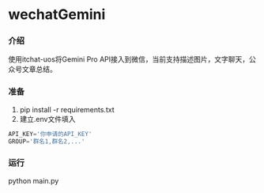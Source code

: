 # wechatGemini

### 介绍
使用itchat-uos将Gemini Pro API接入到微信，当前支持描述图片，文字聊天，公众号文章总结。

### 准备
1. pip install -r requirements.txt
1. 建立.env文件填入
```python
API_KEY='你申请的API_KEY'
GROUP='群名1,群名2,...'
```
### 运行
python main.py
